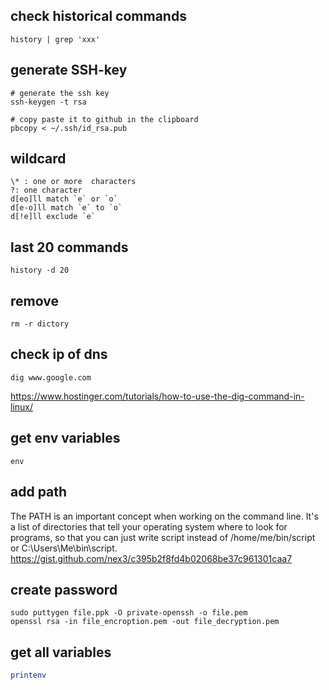 ## check historical commands
```
history | grep 'xxx'
```

## generate SSH-key
```
# generate the ssh key
ssh-keygen -t rsa

# copy paste it to github in the clipboard
pbcopy < ~/.ssh/id_rsa.pub
```

## wildcard
```
\* : one or more  characters
?: one character
d[eo]ll match `e` or `o` 
d[e-o]ll match `e` to `o`
d[!e]ll exclude `e`
```

## last 20 commands
```
history -d 20
```

## remove
```
rm -r dictory
```

## check ip of dns
```
dig www.google.com
```
https://www.hostinger.com/tutorials/how-to-use-the-dig-command-in-linux/

## get env variables
```
env
```

## add path
The PATH is an important concept when working on the command line. It's a list of directories that tell your operating system where to look for programs, so that you can just write script instead of /home/me/bin/script or C:\Users\Me\bin\script.
https://gist.github.com/nex3/c395b2f8fd4b02068be37c961301caa7

## create password
```
sudo puttygen file.ppk -O private-openssh -o file.pem
openssl rsa -in file_encroption.pem -out file_decryption.pem
```

## get all variables
```bash
printenv
```
